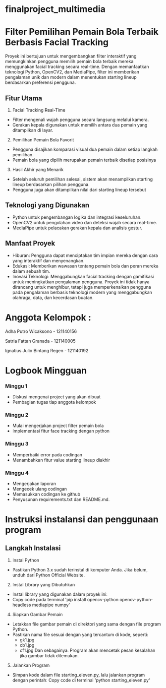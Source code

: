 # finalproject_multimedia
# Filter Pemilihan Pemain Bola Terbaik Berbasis Facial Tracking

Proyek ini bertujuan untuk mengembangkan filter interaktif yang memungkinkan pengguna memilih pemain bola terbaik mereka menggunakan facial tracking secara real-time. Dengan memanfaatkan teknologi Python, OpenCV2, dan MediaPipe, filter ini memberikan pengalaman unik dan modern dalam menentukan starting lineup berdasarkan preferensi pengguna.

## Fitur Utama
1. Facial Tracking Real-Time
- Filter mengenali wajah pengguna secara langsung melalui kamera.
- Gerakan kepala digunakan untuk memilih antara dua pemain yang ditampilkan di layar.
2. Pemilihan Pemain Bola Favorit
- Pengguna disajikan komparasi visual dua pemain dalam setiap langkah pemilihan.
- Pemain bola yang dipilih merupakan pemain terbaik disetiap posisinya
3. Hasil Akhir yang Menarik
- Setelah seluruh pemilihan selesai, sistem akan menampilkan starting lineup berdasarkan pilihan pengguna.
- Pengguna juga akan ditampilkan nilai dari starting lineup tersebut

## Teknologi yang Digunakan
- Python untuk pengembangan logika dan integrasi keseluruhan.
- OpenCV2 untuk pengolahan video dan deteksi wajah secara real-time.
- MediaPipe untuk pelacakan gerakan kepala dan analisis gestur.

## Manfaat Proyek
- Hiburan: Pengguna dapat menciptakan tim impian mereka dengan cara yang interaktif dan menyenangkan.
- Edukasi: Memberikan wawasan tentang pemain bola dan peran mereka dalam sebuah tim.
- Inovasi Teknologi: Menggabungkan facial tracking dengan gamifikasi untuk meningkatkan pengalaman pengguna.
Proyek ini tidak hanya dirancang untuk menghibur, tetapi juga memperkenalkan pengguna pada pengalaman berbasis teknologi modern yang menggabungkan olahraga, data, dan kecerdasan buatan.
# Anggota Kelompok :
Adha Putro Wicaksono - 121140156


Satria Fattan Granada - 121140005


Ignatius Julio Bintang Regen - 121140192

# Logbook Mingguan

### Minggu 1
- Diskusi mengenai project yang akan dibuat
- Pembagian tugas tiap anggota kelompok

### Minggu 2
- Mulai mengerjakan project filter pemain bola
- Implementasi fitur face tracking dengan python

### Minggu 3
- Memperbaiki error pada codingan
- Menambahkan fitur value starting lineup diakhir

### Minggu 4
- Mengerjakan laporan
- Mengecek ulang codingan
- Memasukkan codingan ke github
- Penyusunan requirements.txt dan README.md.

# Instruksi instalansi dan penggunaan program
## Langkah Instalasi
1. Instal Python
- Pastikan Python 3.x sudah terinstal di komputer Anda. Jika belum, unduh dari Python Official Website.

2. Instal Library yang Dibutuhkan
- Instal library yang digunakan dalam proyek ini:
- Copy code pada terminal 
'pip install opencv-python opencv-python-headless mediapipe numpy'

4. Siapkan Gambar Pemain
- Letakkan file gambar pemain di direktori yang sama dengan file program Python.
- Pastikan nama file sesuai dengan yang tercantum di kode, seperti:
  - gk1.jpg
  - cb1.jpg
  - cf1.jpg
  Dan sebagainya.
Program akan mencetak pesan kesalahan jika gambar tidak ditemukan.

5. Jalankan Program
- Simpan kode dalam file starting_eleven.py, lalu jalankan program dengan perintah:
Copy code di terminal
'python starting_eleven.py'
